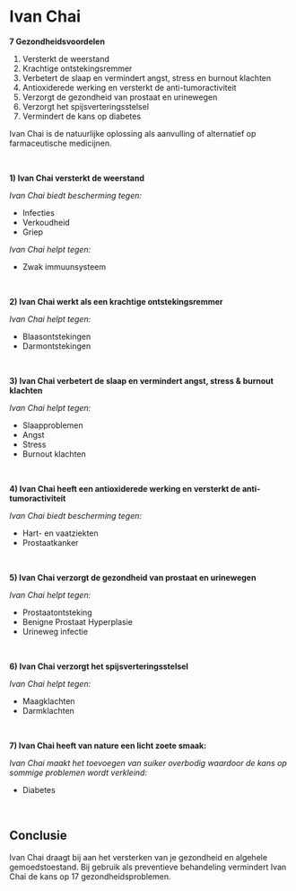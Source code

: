 # Ivan Chai

**7 Gezondheidsvoordelen**  

1.  Versterkt de weerstand
2.  Krachtige ontstekingsremmer
3.  Verbetert de slaap en vermindert angst, stress en burnout klachten
4.  Antioxiderede werking en versterkt de anti-tumoractiviteit
5.  Verzorgt de gezondheid van prostaat en urinewegen
6.  Verzorgt het spijsverteringsstelsel
7.  Vermindert de kans op diabetes 

Ivan Chai is de natuurlijke oplossing als aanvulling of alternatief op farmaceutische medicijnen.

<br>

**1) Ivan Chai versterkt de weerstand**

_Ivan Chai biedt bescherming tegen:_
* Infecties
* Verkoudheid 
* Griep

_Ivan Chai helpt tegen:_
* Zwak immuunsysteem

<br>

**2) Ivan Chai werkt als een krachtige ontstekingsremmer**

_Ivan Chai helpt tegen:_
* Blaasontstekingen
* Darmontstekingen

<br>

**3) Ivan Chai verbetert de slaap en vermindert angst, stress & burnout klachten**

_Ivan Chai helpt tegen:_
* Slaapproblemen
* Angst
* Stress
* Burnout klachten

<br>

**4) Ivan Chai heeft een antioxiderede werking en versterkt de anti-tumoractiviteit**

_Ivan Chai biedt bescherming tegen:_
* Hart- en vaatziekten
* Prostaatkanker

<br>

**5) Ivan Chai verzorgt de gezondheid van prostaat en urinewegen**

_Ivan Chai helpt tegen:_
* Prostaatontsteking
* Benigne Prostaat Hyperplasie
* Urineweg infectie

<br>

**6) Ivan Chai verzorgt het spijsverteringsstelsel**

_Ivan Chai helpt tegen:_
* Maagklachten
* Darmklachten

<br>

**7) Ivan Chai heeft van nature een licht zoete smaak:**

_Ivan Chai maakt het toevoegen van suiker overbodig waardoor de kans op sommige problemen wordt verkleind:_
* Diabetes

<br>

## Conclusie

Ivan Chai draagt bij aan het versterken van je gezondheid en algehele gemoedstoestand. Bij gebruik als preventieve behandeling vermindert Ivan Chai de kans op 17 gezondheidsproblemen.  
